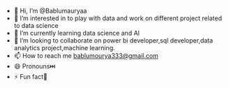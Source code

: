 - 👋 Hi, I’m @Bablumauryaa
- 👀 I’m interested in to play with data and work on different project related to data science
- 🌱 I’m currently learning data science and AI
- 💞️ I’m looking to collaborate on power bi developer,sql developer,data analytics project,machine learning.
- 📫 How to reach me bablumourya333@gmail.com
- 😄 Pronouns⏭️
- ⚡ Fun fact🦣

<!---
Bablumauryaa/Bablumauryaa is a ✨ special ✨ repository because its `README.md` (this file) appears on your GitHub profile.
You can click the Preview link to take a look at your changes.
--->
